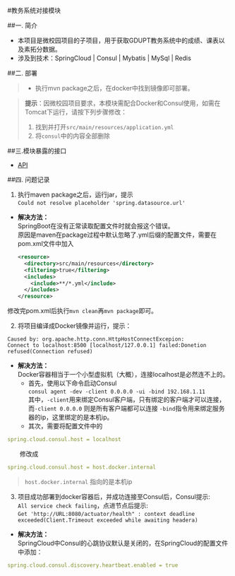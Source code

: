 #教务系统对接模块

##一. 简介
+ 本项目是微校园项目的子项目，用于获取GDUPT教务系统中的成绩、课表以及素拓分数据。
+ 涉及到技术：SpringCloud | Consul | Mybatis | MySql | Redis

##二. 部署
>+ 执行mvn package之后，在docker中找到镜像即可部署。

>**提示**：因微校园项目要求，本模块需配合Docker和Consul使用，如需在Tomcat下运行，请按下列步骤修改：
>1. 找到并打开`src/main/resources/application.yml`
>2. 将`consul`中的内容全部删除

##三.模块暴露的接口
+ [API](API.md)

##四. 问题记录
1. 执行maven package之后，运行jar，提示  
`Could not resolve placeholder 'spring.datasource.url'`  
* **解决方法：**  
  SpringBoot在没有正常读取配置文件时就会报这个错误。  
  原因是maven在package过程中默认忽略了.yml后缀的配置文件，需要在pom.xml文件中加入  
  ```xml
  <resource>
    <directory>src/main/resources</directory>
    <filtering>true</filtering>
    <includes>
      <include>**/*.yml</include>
    </includes>
  </resource>
  ```
修改完pom.xml后执行`mvn clean`再`mvn package`即可。

2. 将项目编译成Docker镜像并运行，提示：
```shell
Caused by: org.apache.http.conn.HttpHostConnectExcepion:
Connect to localhost:8500 [localhost/127.0.0.1] failed:Donetion refused(Connection refused)
```
* **解决方法：**  
  Docker容器相当于一个小型虚拟机（大概），连接localhost是必然连不上的。   
  - 首先，使用以下命令启动Consul  
  `consul agent -dev -client 0.0.0.0 -ui -bind 192.168.1.11`  
  其中，`-client`用来绑定Consul客户端，只有绑定的客户端才可以连接，而`-client 0.0.0.0` 则是所有客户端都可以连接
  `-bind`指令用来绑定服务器的ip，这里绑定的是本机ip。  
  - 其次，需要将配置文件中的
```yml
spring.cloud.consul.host = localhost
```
　　修改成
```yml
spring.cloud.consul.host = host.docker.internal
```
> `host.docker.internal` 指向的是本机ip

3. 项目成功部署到docker容器后，并成功连接至Consul后，Consul提示:  
`All service check failing`，点进节点后提示:   
`Get 'http://URL:8080/actuator/health" : context deadline exceeded(Client.Trimeout exceeded while awaiting headera)`

* **解决方法：**  
SpringCloud中Consul的心跳协议默认是关闭的，在SpringCloud的配置文件中添加：    
```yml
spring.cloud.consul.discovery.heartbeat.enabled = true
```


